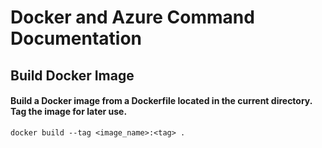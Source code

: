 <h1>Docker and Azure Command Documentation</h1>

<h2>Build Docker Image</h2>

<h4>Build a Docker image from a Dockerfile located in the current directory. Tag the image for later use.</h4>

```
docker build --tag <image_name>:<tag> .
```
